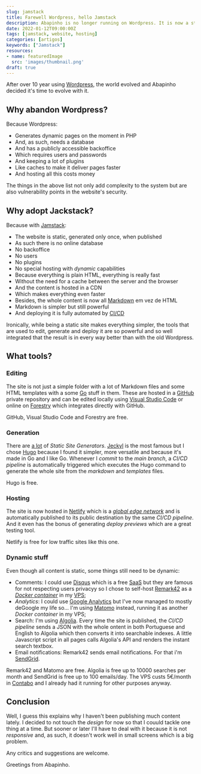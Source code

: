```yaml
---
slug: jamstack
title: Farewell Wordpress, hello Jamstack
description: Abapinho is no longer running on Wordpress. It is now a static site generated by Hugo and hosted on Netlify.
date: 2022-01-12T09:00:00Z
tags: [jamstack, website, hosting]
categories: [artigos]
keywords: ["Jamstack"]
resources:
- name: featuredImage
  src: 'images/thumbnail.png'
draft: true
---
```

After over 10 year using [Wordpress][1], the world evolved and Abapinho decided it's time to evolve with it.

<!--more-->

## Why abandon Wordpress?

Because Wordpress:

* Generates dynamic pages on the moment in PHP
* And, as such, needs a database
* And has a publicly accessible backoffice
* Which requires users and passwords
* And keeping a lot of plugins
* Like caches to make it deliver pages faster
* And hosting all this costs money

The things in the above list not only add complexity to the system but are also vulnerability points in the website's security.

## Why adopt Jackstack?

Because with [Jamstack][2]:

* The website is static, generated only once, when published
* As such there is no online database
* No backoffice
* No users
* No plugins
* No special hosting with _dynamic_ capabilities
* Because everything is plain HTML, everything is really fast
* Without the need for a cache between the server and the browser
* And the content is hosted in a CDN
* Which makes everything even faster
* Besides, the whole content is now all [Markdown][11] em vez de HTML
* Markdown is simpler but still powerful
* And deploying it is fully automated by [CI/CD][3]

Ironically, while being a static site makes everything simpler, the tools that are used to edit, generate and deploy it are so powerful and so well integrated that the result is in every way better than with the old Wordpress.

## What tools?

### Editing

The site is not just a simple folder with a lot of Markdown files and some HTML templates with a some  [Go][4] stuff in them. These are hosted in a [GitHub][5] private repository and can be edited locally using [Visual Studio Code][6] or online on [Forestry][7] which integrates directly with GitHub.

GitHub, Visual Studio Code and Forestry are free.

### Generation

There are [a lot][8] of _Static Site Generators_. [Jeckyl][9] is the most famous but I chose [Hugo][10] because I found it simpler, more versatile and because it's made in Go and I like Go. Whenever I _commit_ to the _main branch_, a _CI/CD pipeline_ is automatically triggered which executes the Hugo command to generate the whole site from the _markdown_ and _templates_ files.

Hugo is free.

### Hosting

The site is now hosted in [Netlify][12] which is a [_global edge network_][13] and is automatically published to its public destination by the same _CI/CD pipeline_. And it even has the bonus of generating _deploy previews_ which are a great testing tool.

Netlify is free for low traffic sites like this one.

### Dynamic stuff

Even though all content is static, some things still need to be dynamic:

* Comments: I could use [Disqus][14] which is a free [SaaS][15] but they are famous for not respecting users privacyy so I chose to self-host [Remark42][16] as a [_Docker container_][17] in my [VPS][18];
* _Analytics_: I could use [Google Analytics][19] but I've now managed to mostly deGoogle my life so... I'm using [Matomo][20] instead, running it as another _Docker container_ in my VPS;
* Search: I'm using [Algolia][21]. Every time the site is published, the _CI/CD pipeline_ sends a JSON with the whole ontent in both Portuguese and English to Algolia which then converts it into searchable indexes. A little Javascript script in all pages calls Algolia's API and renders the instant search textbox.
* Email notifications: Remark42 sends email notifications. For that i'm [SendGrid][23].

Remark42 and Matomo are free. Algolia is free up to 10000 searches per month and SendGrid is free up to 100 emails/day. The VPS custs 5€/month in [Contabo][22] and I already had it running for other purposes anyway.

## Conclusion

Well, I guess this explains why I haven't been publishing much content lately. I decided to not touch the _design_ for now so that I couuld tackle one thing at a time. But sooner or later I'll have to deal with it because it is not _responsive_ and, as such, it doesn't work well in small screens which is a big problem.

Any critics and suggestions are welcome.

Greetings from Abapinho.

[1]: <https://wordpress.org/>
[2]: <https://jamstack.org/>
[3]: <https://pt.wikipedia.org/wiki/CI/CD>
[4]: <https://go.dev/>
[5]: <https://github.com/>
[6]: <https://code.visualstudio.com/>
[7]: <https://forestry.io/>
[8]: <https://jamstack.org/generators/>
[9]: <https://jekyllrb.com/>
[10]: <https://gohugo.io/>
[11]: <https://www.markdownguide.org/>
[12]: <https://netlify.com/>
[13]: <https://www.netlify.com/products/edge/>
[14]: <https://disqus.com/>
[15]: <https://pt.wikipedia.org/wiki/Software_como_servi%C3%A7o>
[16]: <https://remark42.com/>
[17]: <https://www.docker.com/>
[18]: <https://pt.wikipedia.org/wiki/Servidor_virtual_privado>
[19]: <https://analytics.google.com/>
[20]: <https://matomo.org/>
[21]: <https://www.algolia.com/>
[22]: <https://contabo.com/>
[23]: <https://sendgrid.com/>

